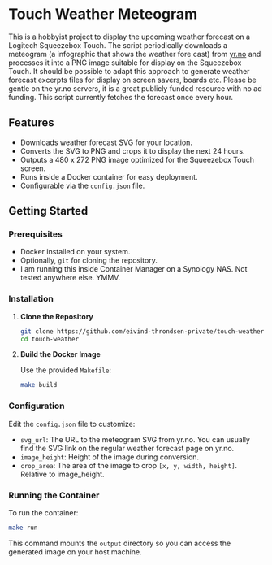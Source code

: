 # Touch Weather Meteogram

This is a hobbyist project to display the upcoming weather forecast on a Logitech Squeezebox Touch. The script periodically downloads a meteogram (a infographic that shows the weather fore cast) from [yr.no](https://www.yr.no/) and processes it into a PNG image suitable for display on the Squeezebox Touch. It should be possible to adapt this approach to generate weather forecast excerpts files for display on screen savers, boards etc. Please be gentle on the yr.no servers, it is a great publicly funded resource with no ad funding. This script currently fetches the forecast once every hour.

## Features

- Downloads weather forecast SVG for your location.
- Converts the SVG to PNG and crops it to display the next 24 hours.
- Outputs a 480 x 272 PNG image optimized for the Squeezebox Touch screen.
- Runs inside a Docker container for easy deployment.
- Configurable via the `config.json` file.

## Getting Started

### Prerequisites

- Docker installed on your system.
- Optionally, `git` for cloning the repository.
- I am running this inside Container Manager on a Synology NAS. Not tested anywhere else. YMMV.

### Installation

1. **Clone the Repository**

   ```bash
   git clone https://github.com/eivind-throndsen-private/touch-weather.git
   cd touch-weather
   ```

2. **Build the Docker Image**

   Use the provided `Makefile`:

   ```bash
   make build
   ```

### Configuration

Edit the `config.json` file to customize:

- `svg_url`: The URL to the meteogram SVG from yr.no. You can usually find the SVG link on the regular weather forecast page on yr.no. 
- `image_height`: Height of the image during conversion.
- `crop_area`: The area of the image to crop `[x, y, width, height]`. Relative to image_height. 

### Running the Container

To run the container:

```bash
make run
```

This command mounts the `output` directory so you can access the generated image on your host machine.


